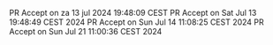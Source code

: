 PR Accept on za 13 jul 2024 19:48:09 CEST
PR Accept on Sat Jul 13 19:48:49 CEST 2024
PR Accept on Sun Jul 14 11:08:25 CEST 2024
PR Accept on Sun Jul 21 11:00:36 CEST 2024
